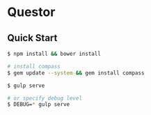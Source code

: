 # Questor

## Quick Start

```sh
$ npm install && bower install
```

```sh
# install compass
$ gem update --system && gem install compass
```

```sh
$ gulp serve

# or specify debug level
$ DEBUG=* gulp serve
```

